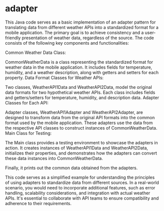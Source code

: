 # adapter
This Java code serves as a basic implementation of an adapter pattern for translating data from different weather APIs into a standardized format for a mobile application. The primary goal is to achieve consistency and a user-friendly presentation of weather data, regardless of the source. The code consists of the following key components and functionalities:

Common Weather Data Class:

CommonWeatherData is a class representing the standardized format for weather data in the mobile application. It includes fields for temperature, humidity, and a weather description, along with getters and setters for each property.
Data Format Classes for Weather APIs:

Two classes, WeatherAPI1Data and WeatherAPI2Data, model the original data formats for two hypothetical weather APIs. Each class includes fields and getters/setters for temperature, humidity, and description data.
Adapter Classes for Each API:

Adapter classes, WeatherAPI1Adapter and WeatherAPI2Adapter, are designed to transform data from the original API formats into the common format used by the mobile application. These adapters use the data from the respective API classes to construct instances of CommonWeatherData.
Main Class for Testing:

The Main class provides a testing environment to showcase the adapters in action. It creates instances of WeatherAPI1Data and WeatherAPI2Data, initializes their properties, and demonstrates how the adapters can convert these data instances into CommonWeatherData.

Finally, it prints out the common data obtained from the adapters.

This code serves as a simplified example for understanding the principles of using adapters to standardize data from different sources. In a real-world scenario, you would need to incorporate additional features, such as error handling, scalability considerations, and integration with actual weather APIs. It's essential to collaborate with API teams to ensure compatibility and adherence to their requirements.
